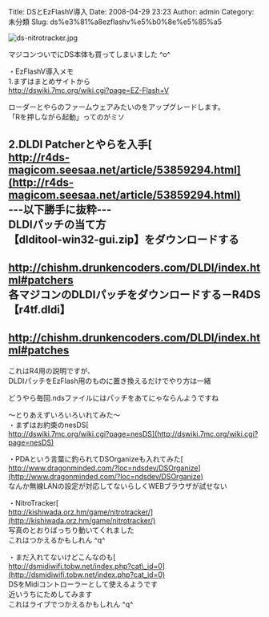 Title: DSとEzFlashV導入
Date: 2008-04-29 23:23
Author: admin
Category: 未分類
Slug: ds%e3%81%a8ezflashv%e5%b0%8e%e5%85%a5

<span class="mt-enclosure mt-enclosure-image"
style="display: inline;">![ds-nitrotracker.jpg](http://ca5z.info/blog/ds-nitrotracker.jpg)</span>

マジコンついでにDS本体も買ってしまいました \^o\^

<div>

</div>

<!--more-->  
・EzFlashV導入メモ  
1.まずはまとめサイトから  
<http://dswiki.7mc.org/wiki.cgi?page=EZ-Flash+V>

ローダーとやらのファームウェアみたいのをアップグレードします。  
「Rを押しながら起動」ってのがミソ

2.DLDI Patcherとやらを入手[  
http://r4ds-magicom.seesaa.net/article/53859294.html](http://r4ds-magicom.seesaa.net/article/53859294.html)  
---以下勝手に抜粋---  
DLDIパッチの当て方  
【dlditool-win32-gui.zip】をダウンロードする  
　<http://chishm.drunkencoders.com/DLDI/index.html#patchers>  
各マジコンのDLDIパッチをダウンロードする－R4DS【r4tf.dldi】  
　<http://chishm.drunkencoders.com/DLDI/index.html#patches>  
------  
これはR4用の説明ですが、  
DLDIパッチをEzFlash用のものに置き換えるだけでやり方は一緒

どうやら毎回.ndsファイルにはパッチをあてにゃならんようですね

〜とりあえずいろいろいれてみた〜  
・まずはお約束のnesDS[  
http://dswiki.7mc.org/wiki.cgi?page=nesDS](http://dswiki.7mc.org/wiki.cgi?page=nesDS)

・PDAという言葉に釣られてDSOrganizeも入れてみた[  
http://www.dragonminded.com/?loc=ndsdev/DSOrganize](http://www.dragonminded.com/?loc=ndsdev/DSOrganize)  
なんか無線LANの設定が対応してないらしくWEBブラウザが試せない

・NitroTracker[  
http://kishiwada.orz.hm/game/nitrotracker/](http://kishiwada.orz.hm/game/nitrotracker/)  
写真のとおりばっちり動いてくれました  
これはつかえるかもしれん \^q\^

・まだ入れてないけどこんなのも[  
http://dsmidiwifi.tobw.net/index.php?cat\_id=0](http://dsmidiwifi.tobw.net/index.php?cat_id=0)  
DSをMidiコントローラーとして使えるようです  
近いうちにためしてみます  
これはライブでつかえるかもしれん \^q\^
